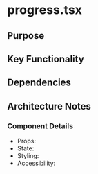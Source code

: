 # progress.tsx

## Purpose

## Key Functionality

## Dependencies

## Architecture Notes

### Component Details
- Props: 
- State: 
- Styling: 
- Accessibility: 
